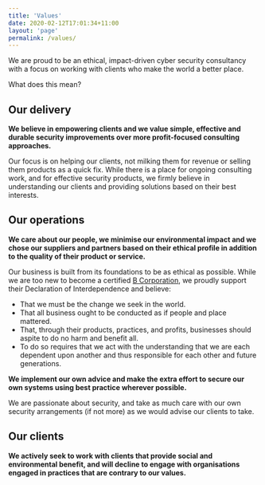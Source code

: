 ```yaml
---
title: 'Values'
date: 2020-02-12T17:01:34+11:00
layout: 'page'
permalink: /values/
---
```


We are proud to be an ethical, impact-driven cyber security consultancy with a focus on working with clients who make the world a better place.

What does this mean?


## Our delivery

**We believe in empowering clients and we value simple, effective and durable security improvements over more profit-focused consulting approaches.**

Our focus is on helping our clients, not milking them for revenue or selling them products as a quick fix. While there is a place for ongoing consulting work, and for effective security products, we firmly believe in understanding our clients and providing solutions based on their best interests.

## Our operations

**We care about our people, we minimise our environmental impact and we chose our suppliers and partners based on their ethical profile in addition to the quality of their product or service.**

Our business is built from its foundations to be as ethical as possible. While we are too new to become a certified [B Corporation](https://www.bcorporation.com.au/), we proudly support their Declaration of Interdependence and believe:
- That we must be the change we seek in the world.
- That all business ought to be conducted as if people and place mattered.
- That, through their products, practices, and profits, businesses should aspite to do no harm and benefit all.
- To do so requires that we act with the understanding that we are each dependent upon another and thus responsible for each other and future generations.

**We implement our own advice and make the extra effort to secure our own systems using best practice wherever possible.**

We are passionate about security, and take as much care with our own security arrangements (if not more) as we would advise our clients to take.

## Our clients

**We actively seek to work with clients that provide social and environmental benefit, and will decline to engage with organisations engaged in practices that are contrary to our values.**